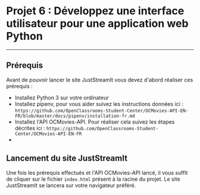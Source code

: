 # Projet 6 : Développez une interface utilisateur pour une application web Python
---
## Prérequis
Avant de pouvoir lancer le site JustStreamIt vous devez d'abord réaliser ces prérequis :

- Installez Python 3 sur votre ordinateur
- Installez pipenv, pour vous aider suivez les instructions données ici : `https://github.com/OpenClassrooms-Student-Center/OCMovies-API-EN-FR/blob/master/docs/pipenv/installation-fr.md`
- Installez l'API OCMovies-API. Pour réaliser cela suivez les étapes décrites ici : `https://github.com/OpenClassrooms-Student-Center/OCMovies-API-EN-FR`
- 
## Lancement du site JustStreamIt
Une fois les prérequis effectués et l'API OCMovies-API lancé, il vous suffit de cliquer sur le fichier `index.html` présent à la racine du projet. Le site JustStreamIt se lancera sur votre navigateur préféré.